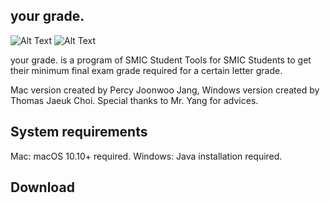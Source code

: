 ## your grade. 

![Alt Text](https://github.com/timingsniper/your-grade.-SMIC-Student-Tools-/blob/master/your%20grade%20sized.png)  ![Alt Text](https://github.com/timingsniper/your-grade.-SMIC-Student-Tools-/blob/master/너의%20성적은%20sized.png)  

your grade. is a program of SMIC Student Tools for SMIC Students to get their minimum final exam grade required for a certain letter grade.

Mac version created by Percy Joonwoo Jang, Windows version created by Thomas Jaeuk Choi. Special thanks to Mr. Yang for advices.

## System requirements

Mac: macOS 10.10+ required.
Windows: Java installation required. 

## Download
